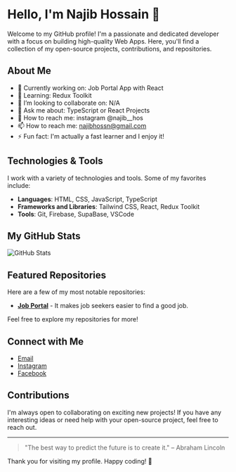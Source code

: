 # Hello, I'm Najib Hossain 👋

Welcome to my GitHub profile! I'm a passionate and dedicated developer with a focus on building high-quality Web Apps. Here, you'll find a collection of my open-source projects, contributions, and repositories.

## About Me

- 🔭 Currently working on: Job Portal App with React
- 🌱 Learning: Redux Toolkit
- 👯 I’m looking to collaborate on: N/A
- 🤔 Ask me about: TypeScript or React Projects
- 💬 How to reach me: instagram @najib__hos
- 📫 How to reach me: najibhossn@gmail.com
- ⚡ Fun fact: I'm actually a fast learner and I enjoy it!

## Technologies & Tools

I work with a variety of technologies and tools. Some of my favorites include:

- **Languages**: HTML, CSS, JavaScript, TypeScript
- **Frameworks and Libraries**: Tailwind CSS, React, Redux Toolkit
- **Tools**: Git, Firebase, SupaBase, VSCode

## My GitHub Stats

![GitHub Stats](https://github-readme-stats.vercel.app/api?username=NajibHos&show_icons=true&hide_title=true&count_private=true&hide=prs&theme=radical)

## Featured Repositories

Here are a few of my most notable repositories:

- [**Job Portal**](https://github.com/YOUR_USERNAME/project1) - It makes job seekers easier to find a good job.


Feel free to explore my repositories for more!

## Connect with Me


- [Email](mailto:najibhossn@gmail.com)
- [Instagram](https://www.instagram.com/najib__hos/)
- [Facebook](https://www.facebook.com/najibhere)

## Contributions

I'm always open to collaborating on exciting new projects! If you have any interesting ideas or need help with your open-source project, feel free to reach out.

---

> "The best way to predict the future is to create it." – Abraham Lincoln

Thank you for visiting my profile. Happy coding! 🚀
